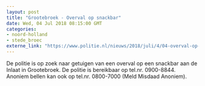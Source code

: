 ```yaml
---
layout: post
title: "Grootebroek - Overval op snackbar"
date: Wed, 04 Jul 2018 08:15:00 GMT
categories: 
- noord-holland 
- stede_broec 
externe_link: "https://www.politie.nl/nieuws/2018/juli/4/04-overval-op-snackbar.html"
---
```


De politie is op zoek naar getuigen van een overval op een snackbar aan de Inlaat in Grootebroek. De politie is bereikbaar op tel.nr. 0900-8844. Anoniem bellen kan ook op tel.nr. 0800-7000 (Meld Misdaad Anoniem).
